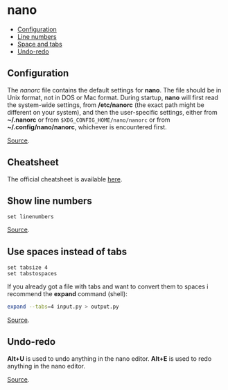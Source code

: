 # nano

- [Configuration](#configuration)
- [Line numbers](#show-line-numbers)
- [Space and tabs](#use-spaces-instead-of-tabs)
- [Undo-redo](#undo-redo)

## Configuration

The *nanorc* file contains the default settings for **nano**. The file should be in Unix format, not in DOS or Mac format. During startup, **nano** will first read the system-wide settings, from **/etc/nanorc** (the exact path might be different on your system), and then the user-specific settings, either from **~/.nanorc** or from `$XDG_CONFIG_HOME/nano/nanorc` or from **~/.config/nano/nanorc**, whichever is encountered first.

[Source](https://www.nano-editor.org/dist/v2.9/nanorc.5.html).

## Cheatsheet

The official cheatsheet is available [here](https://www.nano-editor.org/dist/latest/cheatsheet.html).

## Show line numbers

```
set linenumbers
```

[Source](https://askubuntu.com/questions/73444/how-to-show-line-numbering-in-nano-when-opening-a-file).

## Use spaces instead of tabs

```
set tabsize 4
set tabstospaces
```

If you already got a file with tabs and want to convert them to spaces i recommend the **expand** command (shell):

```bash
expand --tabs=4 input.py > output.py
```

[Source](https://stackoverflow.com/questions/11173769/how-to-make-the-tab-character-4-spaces-instead-of-8-spaces-in-nano).

## Undo-redo

**Alt+U** is used to undo anything in the nano editor. **Alt+E** is used to redo anything in the nano editor.

[Source](https://monovm.com/blog/how-to-undo-in-nano-editor/).
